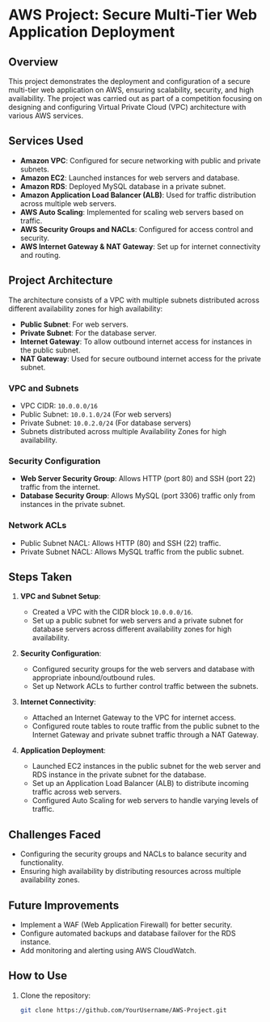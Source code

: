 # AWS Project: Secure Multi-Tier Web Application Deployment

## Overview
This project demonstrates the deployment and configuration of a secure multi-tier web application on AWS, ensuring scalability, security, and high availability. The project was carried out as part of a competition focusing on designing and configuring Virtual Private Cloud (VPC) architecture with various AWS services.

## Services Used
- **Amazon VPC**: Configured for secure networking with public and private subnets.
- **Amazon EC2**: Launched instances for web servers and database.
- **Amazon RDS**: Deployed MySQL database in a private subnet.
- **Amazon Application Load Balancer (ALB)**: Used for traffic distribution across multiple web servers.
- **AWS Auto Scaling**: Implemented for scaling web servers based on traffic.
- **AWS Security Groups and NACLs**: Configured for access control and security.
- **AWS Internet Gateway & NAT Gateway**: Set up for internet connectivity and routing.

## Project Architecture
The architecture consists of a VPC with multiple subnets distributed across different availability zones for high availability:
- **Public Subnet**: For web servers.
- **Private Subnet**: For the database server.
- **Internet Gateway**: To allow outbound internet access for instances in the public subnet.
- **NAT Gateway**: Used for secure outbound internet access for the private subnet.

### VPC and Subnets
- VPC CIDR: `10.0.0.0/16`
- Public Subnet: `10.0.1.0/24` (For web servers)
- Private Subnet: `10.0.2.0/24` (For database servers)
- Subnets distributed across multiple Availability Zones for high availability.

### Security Configuration
- **Web Server Security Group**: Allows HTTP (port 80) and SSH (port 22) traffic from the internet.
- **Database Security Group**: Allows MySQL (port 3306) traffic only from instances in the private subnet.

### Network ACLs
- Public Subnet NACL: Allows HTTP (80) and SSH (22) traffic.
- Private Subnet NACL: Allows MySQL traffic from the public subnet.

## Steps Taken
1. **VPC and Subnet Setup**:
   - Created a VPC with the CIDR block `10.0.0.0/16`.
   - Set up a public subnet for web servers and a private subnet for database servers across different availability zones for high availability.

2. **Security Configuration**:
   - Configured security groups for the web servers and database with appropriate inbound/outbound rules.
   - Set up Network ACLs to further control traffic between the subnets.

3. **Internet Connectivity**:
   - Attached an Internet Gateway to the VPC for internet access.
   - Configured route tables to route traffic from the public subnet to the Internet Gateway and private subnet traffic through a NAT Gateway.

4. **Application Deployment**:
   - Launched EC2 instances in the public subnet for the web server and RDS instance in the private subnet for the database.
   - Set up an Application Load Balancer (ALB) to distribute incoming traffic across web servers.
   - Configured Auto Scaling for web servers to handle varying levels of traffic.

## Challenges Faced
- Configuring the security groups and NACLs to balance security and functionality.
- Ensuring high availability by distributing resources across multiple availability zones.

## Future Improvements
- Implement a WAF (Web Application Firewall) for better security.
- Configure automated backups and database failover for the RDS instance.
- Add monitoring and alerting using AWS CloudWatch.

## How to Use
1. Clone the repository:
   ```bash
   git clone https://github.com/YourUsername/AWS-Project.git
